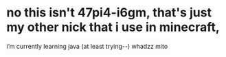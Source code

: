 no this isn't 47pi4-i6gm, that's just my other nick that i use in minecraft,
===========================================================================
i’m currently learning java (at least trying--)
whadzz mito
